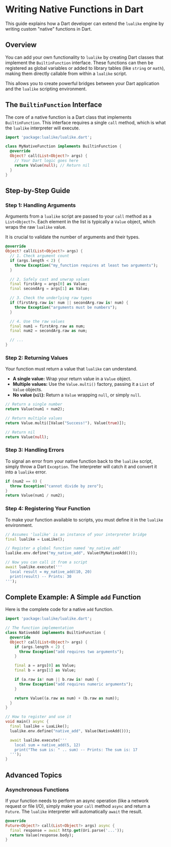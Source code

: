 # Writing Native Functions in Dart

This guide explains how a Dart developer can extend the `lualike` engine by writing custom "native" functions in Dart.

## Overview

You can add your own functionality to `lualike` by creating Dart classes that implement the `BuiltinFunction` interface. These functions can then be registered as global variables or added to library tables (like `string` or `math`), making them directly callable from within a `lualike` script.

This allows you to create powerful bridges between your Dart application and the `lualike` scripting environment.

## The `BuiltinFunction` Interface

The core of a native function is a Dart class that implements `BuiltinFunction`. This interface requires a single `call` method, which is what the `lualike` interpreter will execute.

```dart
import 'package:lualike/lualike.dart';

class MyNativeFunction implements BuiltinFunction {
  @override
  Object? call(List<Object?> args) {
    // Your Dart logic goes here
    return Value(null); // Return nil
  }
}
```

## Step-by-Step Guide

### Step 1: Handling Arguments

Arguments from a `lualike` script are passed to your `call` method as a `List<Object?>`. Each element in the list is typically a `Value` object, which wraps the raw `lualike` value.

It is crucial to validate the number of arguments and their types.

```dart
@override
Object? call(List<Object?> args) {
  // 1. Check argument count
  if (args.length < 2) {
    throw Exception("my_function requires at least two arguments");
  }

  // 2. Safely cast and unwrap values
  final firstArg = args[0] as Value;
  final secondArg = args[1] as Value;

  // 3. Check the underlying raw types
  if (firstArg.raw is! num || secondArg.raw is! num) {
    throw Exception("arguments must be numbers");
  }

  // 4. Use the raw values
  final num1 = firstArg.raw as num;
  final num2 = secondArg.raw as num;

  // ...
}
```

### Step 2: Returning Values

Your function must return a value that `lualike` can understand.

-   **A single value:** Wrap your return value in a `Value` object.
-   **Multiple values:** Use the `Value.multi()` factory, passing it a `List` of `Value` objects.
-   **No value (`nil`):** Return a `Value` wrapping `null`, or simply `null`.

```dart
// Return a single number
return Value(num1 + num2);

// Return multiple values
return Value.multi([Value("Success!"), Value(true)]);

// Return nil
return Value(null);
```

### Step 3: Handling Errors

To signal an error from your native function back to the `lualike` script, simply throw a Dart `Exception`. The interpreter will catch it and convert it into a `lualike` error.

```dart
if (num2 == 0) {
  throw Exception("cannot divide by zero");
}
return Value(num1 / num2);
```

### Step 4: Registering Your Function

To make your function available to scripts, you must define it in the `lualike` environment.

```dart
// Assumes 'lualike' is an instance of your interpreter bridge
final lualike = LuaLike();

// Register a global function named 'my_native_add'
lualike.env.define("my_native_add", Value(MyNativeAdd()));

// Now you can call it from a script
await lualike.execute('''
  local result = my_native_add(10, 20)
  print(result) -- Prints: 30
''');
```

## Complete Example: A Simple `add` Function

Here is the complete code for a native `add` function.

```dart
import 'package:lualike/lualike.dart';

// The function implementation
class NativeAdd implements BuiltinFunction {
  @override
  Object? call(List<Object?> args) {
    if (args.length < 2) {
      throw Exception("add requires two arguments");
    }

    final a = args[0] as Value;
    final b = args[1] as Value;

    if (a.raw is! num || b.raw is! num) {
      throw Exception("add requires numeric arguments");
    }

    return Value((a.raw as num) + (b.raw as num));
  }
}

// How to register and use it
void main() async {
  final lualike = LuaLike();
  lualike.env.define("native_add", Value(NativeAdd()));

  await lualike.execute('''
    local sum = native_add(5, 12)
    print("The sum is: " .. sum) -- Prints: The sum is: 17
  ''');
}
```

## Advanced Topics

### Asynchronous Functions

If your function needs to perform an async operation (like a network request or file I/O), simply make your `call` method `async` and return a `Future`. The `lualike` interpreter will automatically `await` the result.

```dart
@override
Future<Object?> call(List<Object?> args) async {
  final response = await http.get(Uri.parse('...'));
  return Value(response.body);
}
```

